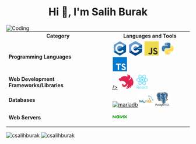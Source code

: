 <h1 align="center">Hi 👋, I'm Salih Burak</h1> <img align="right" alt="Coding" width="1000" align="center" src="https://media.tenor.com/qJ5evVs-_uUAAAAC/coding.gif"> <table> <tr> <th>Category </th> <th>Languages and Tools</th> </tr> <tr> <td><b>Programming Languages</b></td> <td> <a href="https://www.cprogramming.com/" target="_blank" rel="noreferrer"><img src="https://raw.githubusercontent.com/devicons/devicon/master/icons/c/c-original.svg" alt="c" width="40" height="40" /></a> <a href="https://www.w3schools.com/cpp/" target="_blank" rel="noreferrer"><img src="https://raw.githubusercontent.com/devicons/devicon/master/icons/cplusplus/cplusplus-original.svg" alt="cplusplus" width="40" height="40" /></a> <a href="https://developer.mozilla.org/en-US/docs/Web/JavaScript" target="_blank" rel="noreferrer"><img src="https://raw.githubusercontent.com/devicons/devicon/master/icons/javascript/javascript-original.svg" alt="javascript" width="40" height="40" /></a> <a href="https://www.python.org" target="_blank" rel="noreferrer"><img src="https://raw.githubusercontent.com/devicons/devicon/master/icons/python/python-original.svg" alt="python" width="40" height="40" /></a> <a href="https://www.typescriptlang.org/" target="_blank" rel="noreferrer"><img src="https://raw.githubusercontent.com/devicons/devicon/master/icons/typescript/typescript-original.svg" alt="typescript" width="40" height="40" /></a> </td> </tr> <tr> <td><b>Web Development Frameworks/Libraries</b></td> 
  <td><a href="https://nodejs.org" target="_blank" rel="noreferrer"> /></a> <a href="https://nestjs.com/" target="_blank" rel="noreferrer"><img src="https://raw.githubusercontent.com/devicons/devicon/master/icons/nestjs/nestjs-plain.svg" alt="nestjs" width="40" height="40" /></a> <a href="https://reactjs.org/" target="_blank" rel="noreferrer"><img src="https://raw.githubusercontent.com/devicons/devicon/master/icons/react/react-original-wordmark.svg" alt="react" width="40" height="40" /></a> </td> </tr> <tr> <td><b>Databases</b></td> <td> <a href="https://mariadb.org/" target="_blank" rel="noreferrer"><img src="https://www.vectorlogo.zone/logos/mariadb/mariadb-icon.svg" alt="mariadb" width="40" height="40" /></a> <a href="https://www.mysql.com/" target="_blank" rel="noreferrer"><img src="https://raw.githubusercontent.com/devicons/devicon/master/icons/mysql/mysql-original-wordmark.svg" alt="mysql" width="40" height="40" /></a> <a href="https://www.postgresql.org" target="_blank" rel="noreferrer"><img src="https://raw.githubusercontent.com/devicons/devicon/master/icons/postgresql/postgresql-original-wordmark.svg" alt="postgresql" width="40" height="40" /></a> </td> </tr> <tr> <td><b>Web Servers</b></td> <td> <a href="https://www.nginx.com" target="_blank" rel="noreferrer"><img src="https://raw.githubusercontent.com/devicons/devicon/master/icons/nginx/nginx-original.svg" alt="nginx" width="40" height="40" /></a> </td> </tr> </table>
<div>
<img class="image-align-left" height = "180" src="https://github-readme-stats.vercel.app/api/top-langs?username=csalihburak&show_icons=true&theme=highcontrast&locale=en&layout=compact" alt="csalihburak"/> <img class="image-align-right" height = "180" src="https://github-readme-streak-stats.herokuapp.com/?user=csalihburak&theme=highcontrast" alt="csalihburak"/>
</div>
